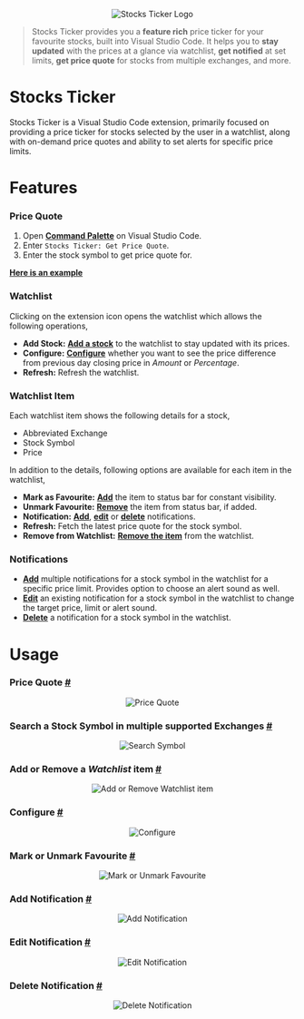 <p align="center">
  <img src="https://raw.githubusercontent.com/piyush-bhatt/vscode-stocks-ticker/main/media/icon/icon_logo.png" alt="Stocks Ticker Logo" /></a>
</p>

> Stocks Ticker provides you a **feature rich** price ticker for your favourite stocks, built into Visual Studio Code. It helps you to **stay updated** with the prices at a glance via watchlist, **get notified** at set limits, **get price quote** for stocks from multiple exchanges, and more.

# Stocks Ticker

Stocks Ticker is a Visual Studio Code extension, primarily focused on providing a price ticker for stocks selected by the user in a watchlist, along with on-demand price quotes and ability to set alerts for specific price limits.

# Features

### Price Quote

1. Open [**Command Palette**](https://code.visualstudio.com/docs/getstarted/userinterface#_command-palette) on Visual Studio Code.
2. Enter ```Stocks Ticker: Get Price Quote```.
3. Enter the stock symbol to get price quote for.

[**Here is an example**](#price-quote- 'Jump to Price Quote')

### Watchlist

Clicking on the extension icon opens the watchlist which allows the following operations,
* **Add Stock:** [**Add a stock**](#add-remove-item- 'Jump to Add or Remove Watchlist item') to the watchlist to stay updated with its prices.
* **Configure:** [**Configure**](#configure- 'Jump to Configure') whether you want to see the price difference from previous day closing price in _Amount_ or _Percentage_.
* **Refresh:** Refresh the watchlist.

### Watchlist Item

Each watchlist item shows the following details for a stock,
* Abbreviated Exchange 
* Stock Symbol
* Price

In addition to the details, following options are available for each item in the watchlist,
* **Mark as Favourite:** [**Add**](#mark-unmark-favourite- 'Jump to Mark or Unmark Favourite') the item to status bar for constant visibility.
* **Unmark Favourite:** [**Remove**](#mark-unmark-favourite- 'Jump to Mark or Unmark Favourite') the item from status bar, if added.
* **Notification:** [**Add**](#add-notification- 'Jump to Add Notification'), [**edit**](#edit-notification- 'Jump to Edit Notification') or [**delete**](#delete-notification- 'Jump to Delete Notification') notifications.
* **Refresh:** Fetch the latest price quote for the stock symbol.
* **Remove from Watchlist:** [**Remove the item**](#add-remove-item- 'Jump to Add or Remove Watchlist item') from the watchlist.

### Notifications

* [**Add**](#add-notification- 'Jump to Add Notification') multiple notifications for a stock symbol in the watchlist for a specific price limit. Provides option to choose an alert sound as well.
* [**Edit**](#edit-notification- 'Jump to Edit Notification') an existing notification for a stock symbol in the watchlist to change the target price, limit or alert sound.
* [**Delete**](#delete-notification- 'Jump to Delete Notification') a notification for a stock symbol in the watchlist.


# Usage

### Price Quote [#](#price-quote- 'Price Quote')

<p align="center">
  <img src="https://raw.githubusercontent.com/piyush-bhatt/vscode-stocks-ticker/main/media/readme/Price_Quote.gif" alt="Price Quote" />
</p>

### Search a Stock Symbol in multiple supported Exchanges [#](#search-symbol- 'Search Symbol')

<p align="center">
  <img src="https://raw.githubusercontent.com/piyush-bhatt/vscode-stocks-ticker/main/media/readme/Search_Symbol.gif" alt="Search Symbol" />
</p>

### Add or Remove a _Watchlist_ item [#](#add-remove-item- 'Add or Remove Watchlist item')

<p align="center">
  <img src="https://raw.githubusercontent.com/piyush-bhatt/vscode-stocks-ticker/main/media/readme/Add_Remove_Stock.gif" alt="Add or Remove Watchlist item" />
</p>

### Configure [#](#configure- 'Configure')

<p align="center">
  <img src="https://raw.githubusercontent.com/piyush-bhatt/vscode-stocks-ticker/main/media/readme/Amount_Percentage_Change.gif" alt="Configure" />
</p>

### Mark or Unmark Favourite [#](#mark-unmark-favourite- 'Mark or Unmark Favourite')

<p align="center">
  <img src="https://raw.githubusercontent.com/piyush-bhatt/vscode-stocks-ticker/main/media/readme/Mark_Unmark_Favourite.gif" alt="Mark or Unmark Favourite" />
</p>

### Add Notification [#](#add-notification- 'Add Notification')

<p align="center">
  <img src="https://raw.githubusercontent.com/piyush-bhatt/vscode-stocks-ticker/main/media/readme/Add_Notification.gif" alt="Add Notification" />
</p>

### Edit Notification [#](#edit-notification- 'Edit Notification')

<p align="center">
  <img src="https://raw.githubusercontent.com/piyush-bhatt/vscode-stocks-ticker/main/media/readme/Edit_Notification.gif" alt="Edit Notification" />
</p>

### Delete Notification [#](#delete-notification- 'Delete Notification')

<p align="center">
  <img src="https://raw.githubusercontent.com/piyush-bhatt/vscode-stocks-ticker/main/media/readme/Delete_Notification.gif" alt="Delete Notification" />
</p>
